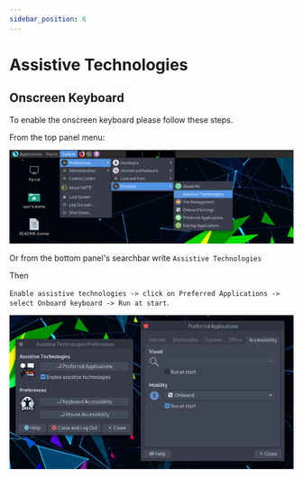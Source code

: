 ```yaml
---
sidebar_position: 6
---
```


# Assistive Technologies

## Onscreen Keyboard

To enable the onscreen keyboard please follow these steps.

From the top panel menu: 

![1](./images/assistive_technologies/1.png)

Or from the bottom panel's searchbar write `Assistive Technologies`

Then

`Enable assistive technologies -> click on Preferred Applications -> select Onboard keyboard -> Run at start`. 

![2](./images/assistive_technologies/2.png)